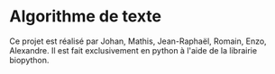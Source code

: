 # Algorithme de texte

Ce projet est réalisé par Johan, Mathis, Jean-Raphaël, Romain, Enzo, Alexandre.
Il est fait exclusivement en python à l'aide de la librairie biopython.